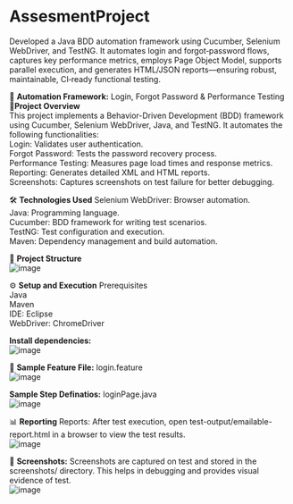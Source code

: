 # AssesmentProject
Developed a Java BDD automation framework using Cucumber, Selenium WebDriver, and TestNG. It automates login and forgot‑password flows, captures key performance metrics, employs Page Object Model, supports parallel execution, and generates HTML/JSON reports—ensuring robust, maintainable, CI‑ready functional testing. 

🧪 **Automation Framework:** Login, Forgot Password & Performance Testing<br>
📌**Project Overview**<br>
This project implements a Behavior-Driven Development (BDD) framework using Cucumber, Selenium WebDriver, Java, and TestNG. It automates the following functionalities:<br>
Login: Validates user authentication.<br>
Forgot Password: Tests the password recovery process.<br>
Performance Testing: Measures page load times and response metrics.<br>
Reporting: Generates detailed XML and HTML reports.<br>
Screenshots: Captures screenshots on test failure for better debugging.<br>

🛠️ **Technologies Used**
Selenium WebDriver: Browser automation.<br>
Java: Programming language.<br>
Cucumber: BDD framework for writing test scenarios.<br>
TestNG: Test configuration and execution.<br>
Maven: Dependency management and build automation.<br>

📁 **Project Structure**<br>
![image](https://github.com/user-attachments/assets/aa3f37f3-914e-4ba4-8d19-8b8515c35cdb)

⚙️ **Setup and Execution**
Prerequisites<br>
Java <br>
Maven<br>
IDE: Eclipse<br>
WebDriver: ChromeDriver<br>

**Install dependencies:**<br>
![image](https://github.com/user-attachments/assets/0846d424-3e1c-444c-91a7-f5ab04c5a8f8)

📝 **Sample Feature File:** login.feature<br>
![image](https://github.com/user-attachments/assets/d6ffa30b-1ea1-4337-bb54-3aa0420c57e7)

**Sample Step Definatios:** loginPage.java<br>
![image](https://github.com/user-attachments/assets/73296540-f5b3-4fd2-b592-deca23ac6949)

📊 **Reporting**
Reports: After test execution, open test-output/emailable-report.html in a browser to view the test results.<br>
![image](https://github.com/user-attachments/assets/ad659d6f-1405-4033-b8b6-353ea9849311)

📸 **Screenshots:**
Screenshots are captured on test and stored in the screenshots/ directory. This helps in debugging and provides visual evidence of test.<br>
![image](https://github.com/user-attachments/assets/ad023e4a-0b21-4dd9-96b2-e21beed41c55)

